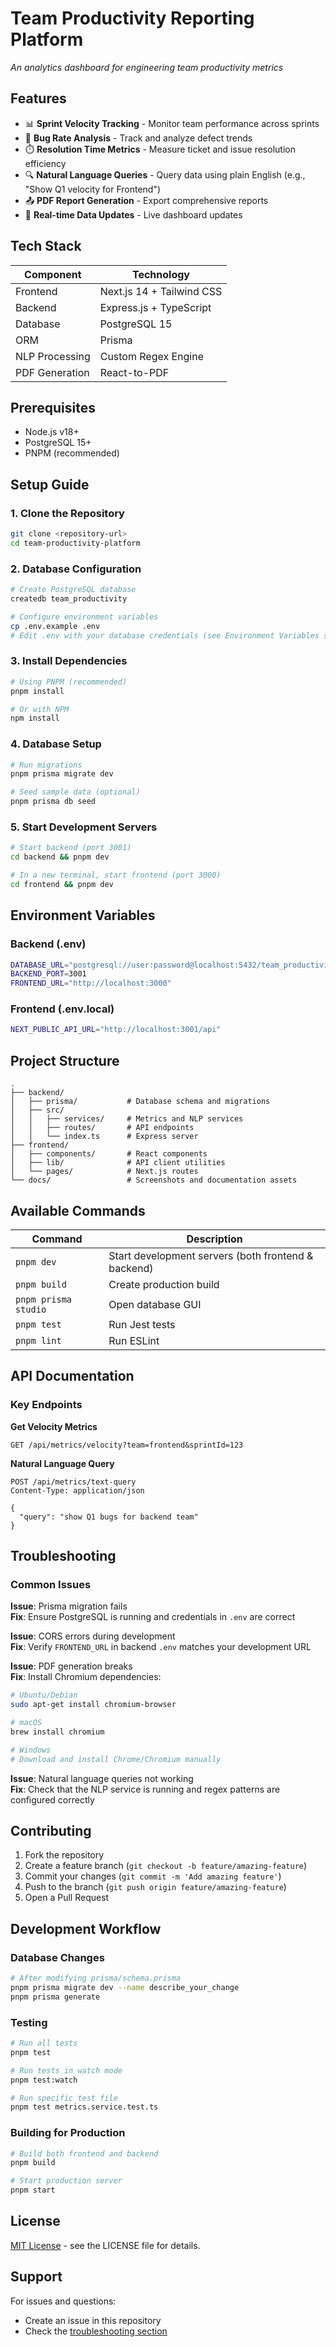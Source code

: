 # Team Productivity Reporting Platform
*An analytics dashboard for engineering team productivity metrics*

## Features

- 📊 **Sprint Velocity Tracking** - Monitor team performance across sprints
- 🐞 **Bug Rate Analysis** - Track and analyze defect trends
- ⏱️ **Resolution Time Metrics** - Measure ticket and issue resolution efficiency
- 🔍 **Natural Language Queries** - Query data using plain English (e.g., "Show Q1 velocity for Frontend")
- 📤 **PDF Report Generation** - Export comprehensive reports
- 🚀 **Real-time Data Updates** - Live dashboard updates

## Tech Stack

| Component       | Technology                  |
|-----------------|----------------------------|
| Frontend        | Next.js 14 + Tailwind CSS |
| Backend         | Express.js + TypeScript    |
| Database        | PostgreSQL 15              |
| ORM             | Prisma                     |
| NLP Processing  | Custom Regex Engine        |
| PDF Generation  | React-to-PDF               |

## Prerequisites

- Node.js v18+
- PostgreSQL 15+
- PNPM (recommended)

## Setup Guide

### 1. Clone the Repository

```bash
git clone <repository-url>
cd team-productivity-platform
```

### 2. Database Configuration

```bash
# Create PostgreSQL database
createdb team_productivity

# Configure environment variables
cp .env.example .env
# Edit .env with your database credentials (see Environment Variables section)
```

### 3. Install Dependencies

```bash
# Using PNPM (recommended)
pnpm install

# Or with NPM
npm install
```

### 4. Database Setup

```bash
# Run migrations
pnpm prisma migrate dev

# Seed sample data (optional)
pnpm prisma db seed
```

### 5. Start Development Servers

```bash
# Start backend (port 3001)
cd backend && pnpm dev

# In a new terminal, start frontend (port 3000)
cd frontend && pnpm dev
```

## Environment Variables

### Backend (.env)
```bash
DATABASE_URL="postgresql://user:password@localhost:5432/team_productivity"
BACKEND_PORT=3001
FRONTEND_URL="http://localhost:3000"
```

### Frontend (.env.local)
```bash
NEXT_PUBLIC_API_URL="http://localhost:3001/api"
```

## Project Structure

```
.
├── backend/
│   ├── prisma/           # Database schema and migrations
│   ├── src/
│   │   ├── services/     # Metrics and NLP services
│   │   ├── routes/       # API endpoints
│   │   └── index.ts      # Express server
├── frontend/
│   ├── components/       # React components
│   ├── lib/              # API client utilities
│   └── pages/            # Next.js routes
└── docs/                 # Screenshots and documentation assets
```

## Available Commands

| Command | Description |
|---------|-------------|
| `pnpm dev` | Start development servers (both frontend & backend) |
| `pnpm build` | Create production build |
| `pnpm prisma studio` | Open database GUI |
| `pnpm test` | Run Jest tests |
| `pnpm lint` | Run ESLint |

## API Documentation

### Key Endpoints

**Get Velocity Metrics**
```http
GET /api/metrics/velocity?team=frontend&sprintId=123
```

**Natural Language Query**
```http
POST /api/metrics/text-query
Content-Type: application/json

{
  "query": "show Q1 bugs for backend team"
}
```

## Troubleshooting

### Common Issues

**Issue**: Prisma migration fails  
**Fix**: Ensure PostgreSQL is running and credentials in `.env` are correct

**Issue**: CORS errors during development  
**Fix**: Verify `FRONTEND_URL` in backend `.env` matches your development URL

**Issue**: PDF generation breaks  
**Fix**: Install Chromium dependencies:

```bash
# Ubuntu/Debian
sudo apt-get install chromium-browser

# macOS
brew install chromium

# Windows
# Download and install Chrome/Chromium manually
```

**Issue**: Natural language queries not working  
**Fix**: Check that the NLP service is running and regex patterns are configured correctly

## Contributing

1. Fork the repository
2. Create a feature branch (`git checkout -b feature/amazing-feature`)
3. Commit your changes (`git commit -m 'Add amazing feature'`)
4. Push to the branch (`git push origin feature/amazing-feature`)
5. Open a Pull Request

## Development Workflow

### Database Changes
```bash
# After modifying prisma/schema.prisma
pnpm prisma migrate dev --name describe_your_change
pnpm prisma generate
```

### Testing
```bash
# Run all tests
pnpm test

# Run tests in watch mode
pnpm test:watch

# Run specific test file
pnpm test metrics.service.test.ts
```

### Building for Production
```bash
# Build both frontend and backend
pnpm build

# Start production server
pnpm start
```

## License

[MIT License](LICENSE) - see the LICENSE file for details.

## Support

For issues and questions:
- Create an issue in this repository
- Check the [troubleshooting section](#troubleshooting)
